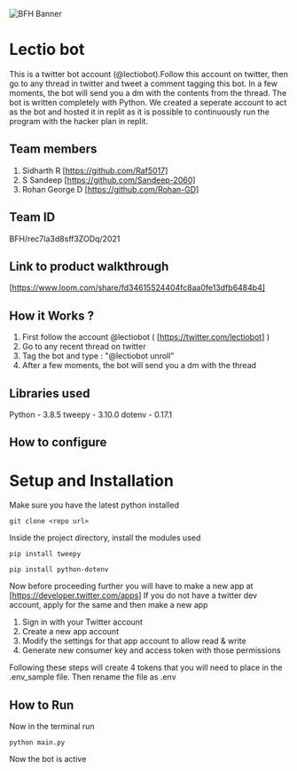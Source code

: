 ![BFH Banner](https://trello-attachments.s3.amazonaws.com/542e9c6316504d5797afbfb9/542e9c6316504d5797afbfc1/39dee8d993841943b5723510ce663233/Frame_19.png)
# Lectio bot
This is a twitter bot account (@lectiobot).Follow this account on twitter, then go to any thread in twitter 
and tweet a comment tagging this bot.     In a few moments, the bot will send you a dm with the contents from
the thread. The bot is written completely with Python. We created a seperate account to act as the bot
and hosted it in replit as it is possible to continuously run the program with the hacker plan in replit.

## Team members
1. Sidharth R [https://github.com/Raf5017]
2. S Sandeep [https://github.com/Sandeep-2060]
3. Rohan George D [https://github.com/Rohan-GD]
## Team ID
BFH/rec7Ia3d8sff3ZODq/2021
## Link to product walkthrough
[https://www.loom.com/share/fd34615524404fc8aa0fe13dfb6484b4]
## How it Works ?
1. First follow the account @lectiobot ( [https://twitter.com/lectiobot] )
2. Go to any recent thread on twitter 
3. Tag the bot and type : "@lectiobot unroll"
4. After a few moments, the bot will send you a dm with the thread
## Libraries used
Python - 3.8.5
tweepy - 3.10.0
dotenv - 0.17.1
## How to configure

# Setup and Installation
Make sure you have the latest python installed
```
git clone <repo url>

```
Inside the project directory, install the modules used
```
pip install tweepy
```
```
pip install python-dotenv
```
Now before proceeding further you will have to make a new app at [https://developer.twitter.com/apps]
If you do not have a twitter dev account, apply for the same and then make a new app
1. Sign in with your Twitter account
2. Create a new app account
3. Modify the settings for that app account to allow read & write
4. Generate new consumer key and access token with those permissions

Following these steps will create 4 tokens that you will need to place in the .env_sample file.
Then rename the file as .env

## How to Run
Now in the terminal run
```
python main.py
```
Now the bot is active
